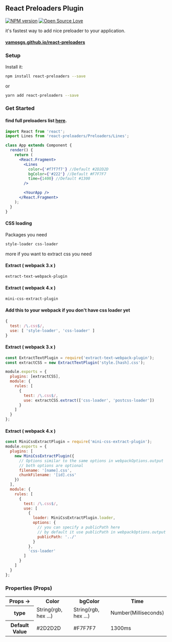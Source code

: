 ## React Preloaders Plugin

[![NPM version](https://badge.fury.io/js/react-preloaders.svg)](http://badge.fury.io/js/react-preloaders)
[![Open Source Love](https://badges.frapsoft.com/os/v1/open-source.svg?v=102)](https://github.com/ellerbrock/open-source-badge/)

it's fastest way to add nice preloader to your application.

#### [vamosgs.github.io/react-preloaders](https://vamosgs.github.io/react-preloaders/)

### Setup

Install it:

```bash
npm install react-preloaders --save
```

or

```bash
yarn add react-preloaders --save
```

### Get Started

#### find full preloaders list [here](https://vamosgs.github.io/react-preloaders/).

```jsx
import React from 'react';
import Lines from 'react-preloaders/Preloaders/Lines';

class App extends Component {
  render() {
    return (
      <React.Fragment>
        <Lines
          color={'#f7f7f7'} //Default #2D2D2D
          bgColor={'#222'} //Default #F7F7F7
          time={1400} //Default #1300
        />

        <YourApp />
      </React.Fragment>
    );
  }
}
```

#### CSS loading

Packages you need

```bash
style-loader css-loader
```

more if you want to extract css you need

#### Extract ( webpack 3.x )

```bash
extract-text-webpack-plugin
```

#### Extract ( webpack 4.x )

```bash
mini-css-extract-plugin
```

#### Add this to your webpack if you don't have css loader yet

```js
{
  test: /\.css$/,
  use: [ 'style-loader', 'css-loader' ]
}
```

#### Extract ( webpack 3.x )

```js
const ExtractTextPlugin = require('extract-text-webpack-plugin');
const extractCSS = new ExtractTextPlugin('style.[hash].css');

module.exports = {
  plugins: [extractCSS],
  module: {
    rules: [
      {
        test: /\.css$/,
        use: extractCSS.extract(['css-loader', 'postcss-loader'])
      }
    ]
  }
};
```

#### Extract ( webpack 4.x )

```js
const MiniCssExtractPlugin = require('mini-css-extract-plugin');
module.exports = {
  plugins: [
    new MiniCssExtractPlugin({
      // Options similar to the same options in webpackOptions.output
      // both options are optional
      filename: '[name].css',
      chunkFilename: '[id].css'
    })
  ],
  module: {
    rules: [
      {
        test: /\.css$/,
        use: [
          {
            loader: MiniCssExtractPlugin.loader,
            options: {
              // you can specify a publicPath here
              // by default it use publicPath in webpackOptions.output
              publicPath: '../'
            }
          },
          'css-loader'
        ]
      }
    ]
  }
};
```

### Properties (Props)

<table>
  <tr>
    <th>Props -> </th>
    <th>Color</th>
    <th>bgColor</th>
    <th>Time</th>
  </tr>
  <tr>
    <th>type</th>
    <td>String(rgb, hex ...)</td>
    <td>String(rgb, hex ...)</td>
    <td>Number(Milliseconds)</td>
  </tr>
  <tr>
    <th>Default Value</th>
    <td>#2D2D2D</td>
    <td>#F7F7F7</td>
    <td>1300ms</td>
  </tr>
</table>
